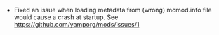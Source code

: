 - Fixed an issue when loading metadata from (wrong) mcmod.info file would cause a crash at startup.
  See https://github.com/yamporg/mods/issues/1
